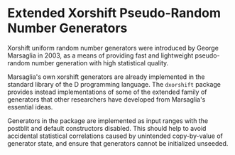 Extended Xorshift Pseudo-Random Number Generators
=================================================

Xorshift uniform random number generators were introduced by George Marsaglia
in 2003, as a means of providing fast and lightweight pseudo-random number
generation with high statistical quality.

Marsaglia's own xorshift generators are already implemented in the standard
library of the D programming language.  The `dxorshift` package provides
instead implementations of some of the extended family of generators that
other researchers have developed from Marsaglia's essential ideas.

Generators in the package are implemented as input ranges with the postblit
and default constructors disabled.  This should help to avoid accidental
statistical correlations caused by unintended copy-by-value of generator
state, and ensure that generators cannot be initialized unseeded.
